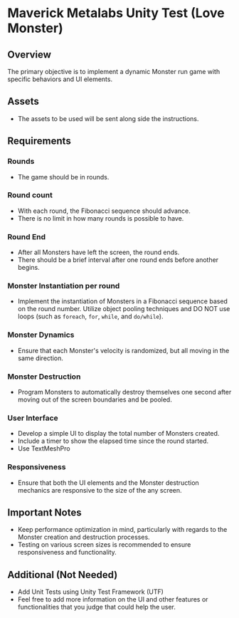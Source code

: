# Maverick Metalabs Unity Test (Love Monster)

## Overview

The primary objective is to implement a dynamic Monster run game with specific behaviors and UI elements.


## Assets

- The assets to be used will be sent along side the instructions.

## Requirements

### Rounds

- The game should be in rounds.

### Round count

- With each round, the Fibonacci sequence should advance.
- There is no limit in how many rounds is possible to have. 

### Round End

- After all Monsters have left the screen, the round ends.
- There should be a brief interval after one round ends before another begins.

### Monster Instantiation per round

- Implement the instantiation of Monsters in a Fibonacci sequence based on the round number. Utilize object pooling techniques and DO NOT use loops (such as `foreach`, `for`, `while`, and `do/while`).

### Monster Dynamics

- Ensure that each Monster's velocity is randomized, but all moving in the same direction.

### Monster Destruction

- Program Monsters to automatically destroy themselves one second after moving out of the screen boundaries and be pooled.

### User Interface

  - Develop a simple UI to display the total number of Monsters created.
  - Include a timer to show the elapsed time since the round started.
  - Use TextMeshPro

### Responsiveness

  - Ensure that both the UI elements and the Monster destruction mechanics are responsive to the size of the any screen.

## Important Notes

- Keep performance optimization in mind, particularly with regards to the Monster creation and destruction processes.
- Testing on various screen sizes is recommended to ensure responsiveness and functionality.

## Additional (Not Needed)

- Add Unit Tests using Unity Test Framework (UTF)
- Feel free to add more information on the UI and other features or functionalities that you judge that could help the user.
